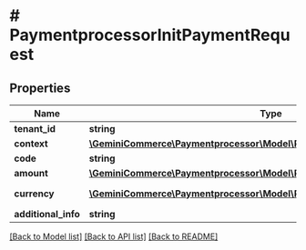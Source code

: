 # # PaymentprocessorInitPaymentRequest


## Properties


Name | Type | Description | Notes
------------ | ------------- | ------------- | -------------
**tenant_id**| **string** |   |
**context**| [**\GeminiCommerce\Paymentprocessor\Model\PaymentprocessorPaymentContext**](PaymentprocessorPaymentContext.md) |   | [optional]
**code**| **string** |   |
**amount**| [**\GeminiCommerce\Paymentprocessor\Model\PaymentprocessorMoney**](PaymentprocessorMoney.md) |   | [optional]
**currency**| [**\GeminiCommerce\Paymentprocessor\Model\PaymentprocessorCurrency**](PaymentprocessorCurrency.md) |  for more information please, see Model/PaymentprocessorCurrency.php  | [optional]
**additional_info**| **string** |   | [optional]


[[Back to Model list]](../../README.md#models) [[Back to API list]](../../README.md#endpoints) [[Back to README]](../../README.md)